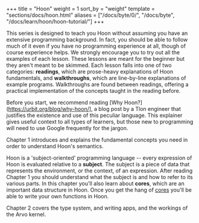 +++
title = "Hoon"
weight = 1
sort_by = "weight"
template = "sections/docs/hoon.html"
aliases = ["/docs/byte/0/", "/docs/byte", "/docs/learn/hoon/hoon-tutorial/"]
+++

This series is designed to teach you Hoon without assuming you have an extensive programming background.  In fact, you should be able to follow much of it even if you have no programming experience at all, though of course experience helps.  We strongly encourage you to try out all the examples of each lesson.  These lessons are meant for the beginner but they aren't meant to be skimmed. Each lesson falls into one of two categories: **readings**, which are prose-heavy explanations of Hoon fundamentals, and **walkthroughs**, which are line-by-line explanations of example programs. Walkthroughs are found between readings, offering a practical implementation of the concepts taught in the reading before.

Before you start, we recommend reading [Why Hoon?](https://urbit.org/blog/why-hoon/], a blog post by a Tlon engineer that justifies the existence and use of this peculiar language. This explainer gives useful context to all types of learners, but those new to programming will need to use Google frequently for the jargon.

Chapter 1 introduces and explains the fundamental concepts you need in order to understand Hoon's semantics.

Hoon is a 'subject-oriented' programming language -- every expression of Hoon is evaluated relative to a **subject**.  The subject is a piece of data that represents the environment, or the context, of an expression.  After reading Chapter 1 you should understand what the subject is and how to refer to its various parts.  In this chapter you'll also learn about **cores**, which are an important data structure in Hoon.  Once you get the hang of [cores](/docs/glossary/core/) you'll be able to write your own functions in Hoon.

Chapter 2 covers the type system, and writing apps, and the workings of the Arvo kernel.
